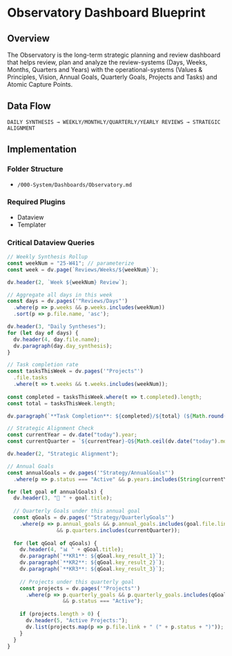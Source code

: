 # Observatory Dashboard Blueprint

## Overview
The Observatory is the long-term strategic planning and review dashboard that helps review, plan and analyze the review-systems (Days, Weeks, Months, Quarters and Years) with the operational-systems (Values & Principles, Vision, Annual Goals, Quarterly Goals, Projects and Tasks) and Atomic Capture Points.

## Data Flow
```
DAILY SYNTHESIS → WEEKLY/MONTHLY/QUARTERLY/YEARLY REVIEWS → STRATEGIC ALIGNMENT
```

## Implementation

### Folder Structure
- `/000-System/Dashboards/Observatory.md`

### Required Plugins
- Dataview
- Templater

### Critical Dataview Queries

```javascript
// Weekly Synthesis Rollup
const weekNum = "25-W41"; // parameterize
const week = dv.page(`Reviews/Weeks/${weekNum}`);

dv.header(2, `Week ${weekNum} Review`);

// Aggregate all days in this week
const days = dv.pages('"Reviews/Days"')
  .where(p => p.weeks && p.weeks.includes(weekNum))
  .sort(p => p.file.name, 'asc');

dv.header(3, "Daily Syntheses");
for (let day of days) {
  dv.header(4, day.file.name);
  dv.paragraph(day.day_synthesis);
}

// Task completion rate
const tasksThisWeek = dv.pages('"Projects"')
  .file.tasks
  .where(t => t.weeks && t.weeks.includes(weekNum));
  
const completed = tasksThisWeek.where(t => t.completed).length;
const total = tasksThisWeek.length;

dv.paragraph(`**Task Completion**: ${completed}/${total} (${Math.round(completed/total*100)}%)`);

// Strategic Alignment Check
const currentYear = dv.date("today").year;
const currentQuarter = `${currentYear}-Q${Math.ceil(dv.date("today").month / 3)}`;

dv.header(2, "Strategic Alignment");

// Annual Goals
const annualGoals = dv.pages('"Strategy/AnnualGoals"')
  .where(p => p.status === "Active" && p.years.includes(String(currentYear)));

for (let goal of annualGoals) {
  dv.header(3, "🎯 " + goal.title);
  
  // Quarterly Goals under this annual goal
  const qGoals = dv.pages('"Strategy/QuarterlyGoals"')
    .where(p => p.annual_goals && p.annual_goals.includes(goal.file.link) 
                && p.quarters.includes(currentQuarter));
  
  for (let qGoal of qGoals) {
    dv.header(4, "📊 " + qGoal.title);
    dv.paragraph(`**KR1**: ${qGoal.key_result_1}`);
    dv.paragraph(`**KR2**: ${qGoal.key_result_2}`);
    dv.paragraph(`**KR3**: ${qGoal.key_result_3}`);
    
    // Projects under this quarterly goal
    const projects = dv.pages('"Projects"')
      .where(p => p.quarterly_goals && p.quarterly_goals.includes(qGoal.file.link)
                  && p.status === "Active");
    
    if (projects.length > 0) {
      dv.header(5, "Active Projects:");
      dv.list(projects.map(p => p.file.link + " (" + p.status + ")"));
    }
  }
}
```
